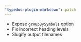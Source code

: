 ```yaml
---
'typedoc-plugin-markdown': patch
---
```


- Expose `groupBySymbols` option
- Fix incorrect heading levels
- Slugify output filenames
